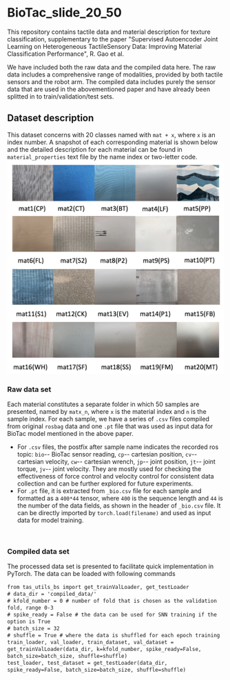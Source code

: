 # BioTac_slide_20_50
This repository contains tactile data and material description for texture classification, supplementary to the paper "Supervised  Autoencoder  Joint  Learning  on  Heterogeneous  TactileSensory  Data:  Improving  Material  Classification  Performance", R. Gao et al.

We have included both the raw data and the compiled data here. The raw data includes a comprehensive range of modalities, provided by both tactile sensors and the robot arm. The compiled data includes purely the sensor data that are used in the abovementioned paper and have already been splitted in to train/validation/test sets.

## Dataset description
This dataset concerns with 20 classes named with `mat + x`, where `x` is an index number. A snapshot of each corresponding material is shown below and the detailed description for each material can be found in `material_properties` text file by the name index or two-letter code.
![material_snaposhots](matx_collage.png "Snapshots of 20 materials")
<br/>

### Raw data set
Each material constitutes a separate folder in which 50 samples are presented, named by `matx_n`, where `x` is the material index and `n` is the sample index. For each sample, we have a series of `.csv` files compiled from original `rosbag` data and one `.pt` file that was used as input data for BioTac model mentioned in the above paper. <br/>
* For `.csv` files, the postfix after sample name indicates the recorded ros topic: `bio`-- BioTac sensor reading, `cp`-- cartesian position, `cv`-- cartesian velocity, `cw`-- cartesian wrench, `jp`-- joint position, `jt`-- joint torque, `jv`-- joint velocity. They are mostly used for checking the effectiveness of force control and velocity control for consistent data collection and can be further explored for future experiments.
* For `.pt` file, it is extracted from `_bio.csv` file for each sample and formatted as a `400*44` tensor, where `400` is the sequence length and `44` is the number of the data fields, as shown in the header of `_bio.csv` file. It can be directly imported by `torch.load(filename)` and used as input data for model training.
<br/>

### Compiled data set
The processed data set is presented to facilitate quick implementation in PyTorch. The data can be loaded with following commands
```
from tas_utils_bs import get_trainValLoader, get_testLoader
# data_dir = 'compiled_data/'
# kfold_number = 0 # number of fold that is chosen as the validation fold, range 0-3
# spike_ready = False # the data can be used for SNN training if the option is True
# batch_size = 32
# shuffle = True # where the data is shuffled for each epoch training 
train_loader, val_loader, train_dataset, val_dataset = get_trainValLoader(data_dir, k=kfold_number, spike_ready=False, batch_size=batch_size, shuffle=shuffle)
test_loader, test_dataset = get_testLoader(data_dir, spike_ready=False, batch_size=batch_size, shuffle=shuffle)
```


